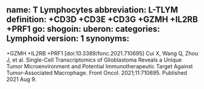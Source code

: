 name: T Lymphocytes
abbreviation: L-TLYM
definition: +CD3D +CD3E +CD3G +GZMH +IL2RB +PRF1
go: 
shogoin: 
uberon: 
categories: Lymphoid
version: 1 
synonyms:
---

+GZMH +IL2RB +PRF1
[doi:10.3389/fonc.2021.710695] Cui X, Wang Q, Zhou J, et al. Single-Cell Transcriptomics of Glioblastoma Reveals a Unique Tumor Microenvironment and Potential Immunotherapeutic Target Against Tumor-Associated Macrophage. Front Oncol. 2021;11:710695. Published 2021 Aug 9. 
